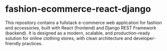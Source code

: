 # fashion-ecommerce-react-django
This repository contains a fullstack e-commerce web application for fashion and accessories, built with React (frontend) and Django REST Framework (backend). It is designed as a modern, scalable, and production-ready solution for online clothing stores, with clean architecture and developer-friendly practices.
